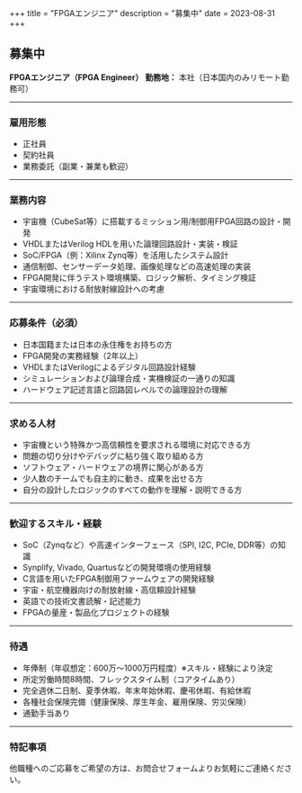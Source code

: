 +++
title = "FPGAエンジニア"
description = "募集中"
date = 2023-08-31
+++

## 募集中
**FPGAエンジニア（FPGA Engineer）**
**勤務地：** 本社（日本国内のみリモート勤務可）

---

### 雇用形態
- 正社員
- 契約社員
- 業務委託（副業・兼業も歓迎）

---

### 業務内容
- 宇宙機（CubeSat等）に搭載するミッション用/制御用FPGA回路の設計・開発
- VHDLまたはVerilog HDLを用いた論理回路設計・実装・検証
- SoC/FPGA（例：Xilinx Zynq等）を活用したシステム設計
- 通信制御、センサーデータ処理、画像処理などの高速処理の実装
- FPGA開発に伴うテスト環境構築、ロジック解析、タイミング検証
- 宇宙環境における耐放射線設計への考慮

---

### 応募条件（必須）
- 日本国籍または日本の永住権をお持ちの方
- FPGA開発の実務経験（2年以上）
- VHDLまたはVerilogによるデジタル回路設計経験
- シミュレーションおよび論理合成・実機検証の一通りの知識
- ハードウェア記述言語と回路図レベルでの論理設計の理解

---

### 求める人材
- 宇宙機という特殊かつ高信頼性を要求される環境に対応できる方
- 問題の切り分けやデバッグに粘り強く取り組める方
- ソフトウェア・ハードウェアの境界に関心がある方
- 少人数のチームでも自主的に動き、成果を出せる方
- 自分の設計したロジックのすべての動作を理解・説明できる方

---

### 歓迎するスキル・経験
- SoC（Zynqなど）や高速インターフェース（SPI, I2C, PCIe, DDR等）の知識
- Synplify, Vivado, Quartusなどの開発環境の使用経験
- C言語を用いたFPGA制御用ファームウェアの開発経験
- 宇宙・航空機器向けの耐放射線・高信頼設計経験
- 英語での技術文書読解・記述能力
- FPGAの量産・製品化プロジェクトの経験

---

### 待遇
- 年俸制（年収想定：600万〜1000万円程度）※スキル・経験により決定
- 所定労働時間8時間、フレックスタイム制（コアタイムあり）
- 完全週休二日制、夏季休暇、年末年始休暇、慶弔休暇、有給休暇
- 各種社会保険完備（健康保険、厚生年金、雇用保険、労災保険）
- 通勤手当あり

---

### 特記事項
他職種へのご応募をご希望の方は、お問合せフォームよりお気軽にご連絡ください。
